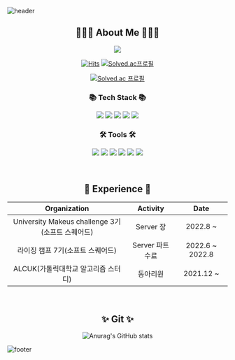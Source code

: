 ![header](https://capsule-render.vercel.app/api?type=slice&color=gradient&customColorList=6&height=130&text=Hello!👋&fontColor=32344c&animation=twinkling&rotate=8&fontAlign=75&fontAlignY=30)

<div align="center">
 <h2>🧑🏻‍💻 About Me 🧑🏻‍💻</h2>
 <p>
  <a href="https://velog.io/@simhani1">
   <img src="https://velog-readme-stats-git-develop-eungyeole.vercel.app/api/badge?name=Tech%20Blog"/>
  </a>
 </p>

[![Hits](https://hits.seeyoufarm.com/api/count/incr/badge.svg?url=https%3A%2F%2Fgithub.com%2Fsimhani1%2Fhit-counter&count_bg=%2379C83D&title_bg=%23555555&icon=&icon_color=%23E7E7E7&title=hits&edge_flat=false)](https://hits.seeyoufarm.com)
[![Solved.ac프로필](http://mazassumnida.wtf/api/mini/generate_badge?boj=simhani1)](https://solved.ac/simhani1)

[![Solved.ac 프로필](http://mazassumnida.wtf/api/v2/generate_badge?boj=simhani1)](https://solved.ac/simhani1)

</div>
<div align="center">
 <h3>📚 Tech Stack 📚</h3>
 <p align="center">
  <img src="https://img.shields.io/badge/Java-007396?style=flat&logo=Java&logoColor=white"/>
  <img src="https://img.shields.io/badge/C++-00599C?style=flat&logo=C%2B%2B&logoColor=white"/>
  <img src="https://img.shields.io/badge/C-A8B9CC?style=flat&logo=C&logoColor=white"/>
  <img src="https://img.shields.io/badge/SpringBoot-6DB33F?style=flat&logo=Spring&logoColor=white"/> 
  <img src="https://img.shields.io/badge/Mysql-4479A1?style=flat&logo=Mysql&logoColor=white"/>
 </p>
</div>
<div align="center">
 <h3>🛠 Tools 🛠</h3>
 <p align="center">
  <img src="https://img.shields.io/badge/aws-333664?style=flat&logo=amazon-aws&logoColor=white"/>
  <img src="https://img.shields.io/badge/Git-F05032?style=flat-square&logo=Git&logoColor=white"/>
  <img src="https://img.shields.io/badge/GitHub-181717?style=flat-square&logo=GitHub&logoColor=white"/>
  <img src="https://img.shields.io/badge/VSCode-007ACC?style=flat-square&logo=Visual Studio Code&logoColor=white"/>
  <img src="https://img.shields.io/badge/DataGrip-000000?style=flat-square&logo=DataGrip&logoColor=white"/>
  <img src="https://img.shields.io/badge/IntelliJ-000000?style=flat-square&logo=IntelliJ IDEA&logoColor=white"/>
 </p>
</div>
</br>
<div align="center">
 <h2 align="center">💫 Experience 💫</h2>
 
  |Organization|Activity|Date|
  |:---:|:---:|:---:|
  |University Makeus challenge 3기(소프트 스퀘어드)|Server 장|2022.8 ~|
  |라이징 캠프 7기(소프트 스퀘어드)|Server 파트 수료|2022.6 ~ 2022.8|
  |ALCUK(가톨릭대학교 알고리즘 스터디)|동아리원|2021.12 ~|
 
</div>
</br>
<div align="center">
 <h2 align="center">✨ Git ✨</h2>
 
 ![Anurag's GitHub stats](https://github-readme-stats.vercel.app/api?username=simhani1&theme=swift&show_icons=true)
 
</div>

![footer](https://capsule-render.vercel.app/api?type=slice&color=gradient&customColorList=6&height=130&section=footer)
